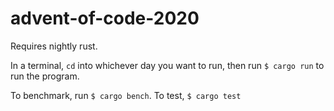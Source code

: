 # advent-of-code-2020

Requires nightly rust.

In a terminal, ```cd``` into whichever day you want to run, then run ```$ cargo run``` to run the program.

To benchmark, run ```$ cargo bench```.
To test, ```$ cargo test```
